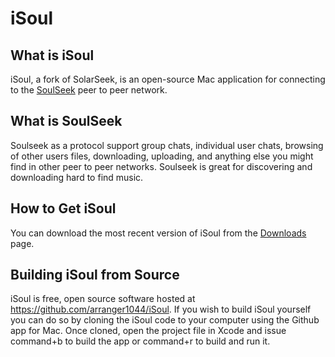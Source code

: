 iSoul
=====

What is iSoul
-------------

iSoul, a fork of SolarSeek, is an open-source Mac application for connecting to the [SoulSeek](http://www.slsknet.org/) peer to peer network. 

What is SoulSeek
----------------

Soulseek as a protocol support group chats, individual user chats, browsing of other users files, downloading, uploading, and anything else you might find in other peer to peer networks. Soulseek is great for discovering and downloading hard to find music.

How to Get iSoul
----------------

You can download the most recent version of iSoul from the [Downloads](https://github.com/arranger1044/iSoul/downloads) page.

Building iSoul from Source
--------------------------

iSoul is free, open source software hosted at https://github.com/arranger1044/iSoul.  If you wish to build iSoul yourself you can do so by cloning the iSoul code to your computer using the Github app for Mac.  Once cloned, open the project file in Xcode and issue command+b to build the app or command+r to build and run it.

